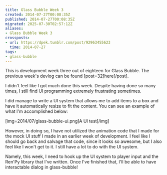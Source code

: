```yaml
---
title: Glass Bubble Week 3
created: 2014-07-27T00:08:35Z
published: 2014-07-27T00:08:35Z
migrated: 2025-07-30T02:57:12Z
aliases:
- Glass Bubble Week 3
crossposts:
- url: https://dpek.tumblr.com/post/92963455623
  time: 2014-07-27
tags:
- glass-bubble
---
```


This is development week three out of eighteen for Glass Bubble. The previous week's devlog can be found [post=32]here[/post].

I didn't feel like I got much done this week. Despite having done so many times, I still find UI programming extremely frustrating sometimes.

I did manage to write a UI system that allows me to add items to a box and have it automatically resize to fit the content. You can see an example of what I'm accomplished below:

[img=2014/07/glass-bubble-ui.png]A UI test[/img]

However, in doing so, I have not utilized the animation code that I made for the mock UI stuff I made in an earlier week of development. I feel like I should go back and salvage that code, since it looks so awesome, but I also feel like I won't get to it. I still have a lot to do with the UI system.

Namely, this week, I need to hook up the UI system to player input and the Ren'Py library that I've written. Once I've finished that, I'll be able to have interactable dialog in glass-bubble!
